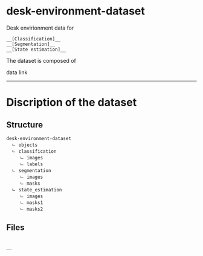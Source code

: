 # desk-environment-dataset
Desk envirionment data for 
```
__[Classification]__
__[Segmentation]__
__[State estimation]__
```

The dataset is composed of 

data link

* * *
# Discription of the dataset
## Structure
```
desk-environment-dataset
  ㄴ objects
  ㄴ classification
     ㄴ images
     ㄴ labels
  ㄴ segmentation
     ㄴ images
     ㄴ masks
  ㄴ state_estimation
     ㄴ images
     ㄴ masks1
     ㄴ masks2
```

## Files
```

__
